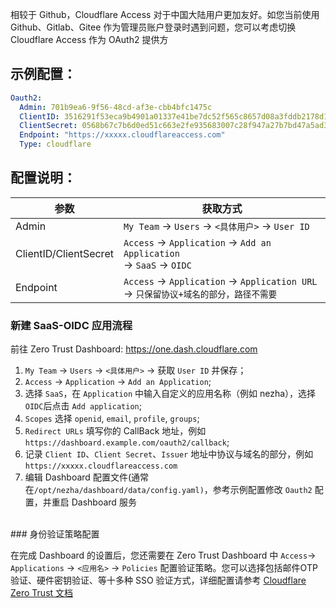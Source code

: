 相较于 Github，Cloudflare Access 对于中国大陆用户更加友好。如您当前使用 Github、Gitlab、Gitee 作为管理员账户登录时遇到问题，您可以考虑切换 Cloudflare Access 作为 OAuth2 提供方
## 示例配置：

```yaml
Oauth2:
  Admin: 701b9ea6-9f56-48cd-af3e-cbb4bfc1475c
  ClientID: 3516291f53eca9b4901a01337e41be7dc52f565c8657d08a3fddb2178d13c5bf
  ClientSecret: 0568b67c7b6d0ed51c663e2fe935683007c28f947a27b7bd47a5ad3d8b56fb67
  Endpoint: "https://xxxxx.cloudflareaccess.com"
  Type: cloudflare
```

## 配置说明：

| 参数                    | 获取方式                                                                        |
|-----------------------|-----------------------------------------------------------------------------|
| Admin                 | `My Team` -> `Users` -> `<具体用户>` -> `User ID`                               |
| ClientID/ClientSecret | `Access` -> `Application` -> `Add an Application` <br/> -> `SaaS` -> `OIDC` |
| Endpoint              | `Access` -> `Application` -> `Application URL` -> `只保留协议+域名的部分，路径不需要`       |

### 新建 SaaS-OIDC 应用流程

前往 Zero Trust Dashboard: https://one.dash.cloudflare.com

1. `My Team` -> `Users` -> `<具体用户>` -> 获取 `User ID` 并保存；
2. `Access` -> `Application` -> `Add an Application`;
3. 选择 `SaaS`，在 `Application` 中输入自定义的应用名称（例如 nezha），选择 `OIDC`后点击 `Add application`;
4. `Scopes` 选择 `openid`, `email`, `profile`, `groups`;
5. `Redirect URLs` 填写你的 CallBack 地址，例如 `https://dashboard.example.com/oauth2/callback`;
6. 记录 `Client ID`、`Client Secret`、`Issuer` 地址中协议与域名的部分，例如 `https://xxxxx.cloudflareaccess.com`
7. 编辑 Dashboard 配置文件(通常在`/opt/nezha/dashboard/data/config.yaml)`，参考示例配置修改 `Oauth2` 配置，并重启 Dashboard 服务
<br>   
### 身份验证策略配置   

在完成 Dashboard 的设置后，您还需要在 Zero Trust Dashboard 中 `Access`-> `Applications` -> `<应用名>` -> `Policies` 配置验证策略。您可以选择包括邮件OTP验证、硬件密钥验证、等十多种 SSO 验证方式，详细配置请参考 [Cloudflare Zero Trust 文档](https://developers.cloudflare.com/cloudflare-one/)
